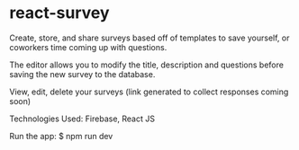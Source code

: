 # react-survey

Create, store, and share surveys based off of templates to save yourself, or coworkers time coming up with questions. 

The editor allows you to modify the title, description and questions before saving the new survey to the database.

View, edit, delete your surveys (link generated to collect responses coming soon)

Technologies Used: Firebase, React JS

Run the app:
$ npm run dev
